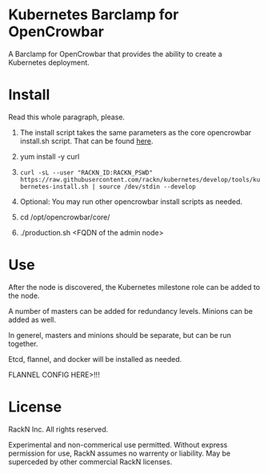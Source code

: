 # Kubernetes Barclamp for OpenCrowbar #

A Barclamp for OpenCrowbar that provides the ability to create
a Kubernetes deployment.

# Install

Read this whole paragraph, please. 

1. The install script takes the same parameters as the core opencrowbar install.sh script.  That can be found [here](https://github.com/opencrowbar/core/blob/develop/doc/deployment-guide/Install-CentOS-RHEL-6.6-AdminNode.md).

2. yum install -y curl 

3. `curl -sL --user "RACKN_ID:RACKN_PSWD"
   https://raw.githubusercontent.com/rackn/kubernetes/develop/tools/kubernetes-install.sh | source /dev/stdin --develop`

3. Optional: You may run other opencrowbar install scripts as needed. 

4. cd /opt/opencrowbar/core/

5. ./production.sh &lt;FQDN of the admin node&gt;

# Use

After the node is discovered, the Kubernetes milestone role can be added to
the node.  

A number of masters can be added for redundancy levels.
Minions can be added as well.

In generel, masters and minions should be separate, but can be run
together.

Etcd, flannel, and docker will be installed as needed.

FLANNEL CONFIG HERE>!!!

# License

RackN Inc.  All rights reserved.

Experimental and non-commerical use permitted.
Without express permission for use, RackN assumes no warrenty or liability.
May be superceded by other commercial RackN licenses.

